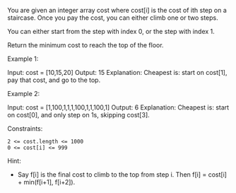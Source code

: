 You are given an integer array cost where cost[i] is the cost of ith step on a staircase. Once you pay the cost, you can either climb one or two steps.

You can either start from the step with index 0, or the step with index 1.

Return the minimum cost to reach the top of the floor.

 

Example 1:

Input: cost = [10,15,20]
Output: 15
Explanation: Cheapest is: start on cost[1], pay that cost, and go to the top.

Example 2:

Input: cost = [1,100,1,1,1,100,1,1,100,1]
Output: 6
Explanation: Cheapest is: start on cost[0], and only step on 1s, skipping cost[3].

 

Constraints:

    2 <= cost.length <= 1000
    0 <= cost[i] <= 999

Hint:
- Say f[i] is the final cost to climb to the top from step i. Then f[i] = cost[i] + min(f[i+1], f[i+2]).
